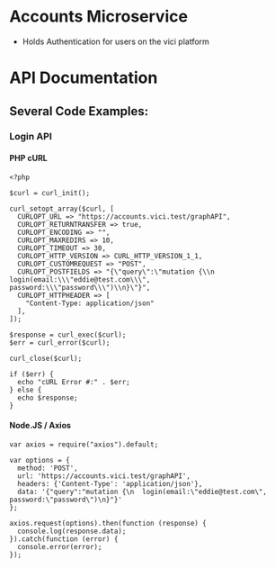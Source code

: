 # Accounts Microservice
 - Holds Authentication for users on the vici platform

# API Documentation

## Several Code Examples:

### Login API

#### PHP cURL

```
<?php

$curl = curl_init();

curl_setopt_array($curl, [
  CURLOPT_URL => "https://accounts.vici.test/graphAPI",
  CURLOPT_RETURNTRANSFER => true,
  CURLOPT_ENCODING => "",
  CURLOPT_MAXREDIRS => 10,
  CURLOPT_TIMEOUT => 30,
  CURLOPT_HTTP_VERSION => CURL_HTTP_VERSION_1_1,
  CURLOPT_CUSTOMREQUEST => "POST",
  CURLOPT_POSTFIELDS => "{\"query\":\"mutation {\\n  login(email:\\\"eddie@test.com\\\", password:\\\"password\\\")\\n}\"}",
  CURLOPT_HTTPHEADER => [
    "Content-Type: application/json"
  ],
]);

$response = curl_exec($curl);
$err = curl_error($curl);

curl_close($curl);

if ($err) {
  echo "cURL Error #:" . $err;
} else {
  echo $response;
}
```

#### Node.JS / Axios
```
var axios = require("axios").default;

var options = {
  method: 'POST',
  url: 'https://accounts.vici.test/graphAPI',
  headers: {'Content-Type': 'application/json'},
  data: '{"query":"mutation {\n  login(email:\"eddie@test.com\", password:\"password\")\n}"}'
};

axios.request(options).then(function (response) {
  console.log(response.data);
}).catch(function (error) {
  console.error(error);
});
```